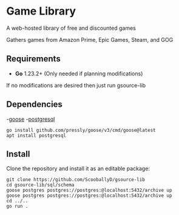 Game Library
=============

A web-hosted library of free and discounted games

Gathers games from Amazon Prime, Epic Games, Steam, and GOG


Requirements
------------

- **Go** 1.23.2+ (Only needed if planning modifications)

If no modifications are desired then just run gsource-lib


Dependencies
------------

-[goose](https://github.com/pressly/goose)
-[postgresql](https://www.postgresql.org)

	go install github.com/pressly/goose/v3/cmd/goose@latest
	apt install postgresql


Install
-------
Clone the repository and install it as an editable package:

	git clone https://github.com/ScooballyD/gsource-lib
	cd gsource-lib/sql/schema
 	goose postgres postgres://postgres:@localhost:5432/archive up
  	goose postgres postgres://postgres:@localhost:5432/archive up
   	cd ../..
 	go run .
